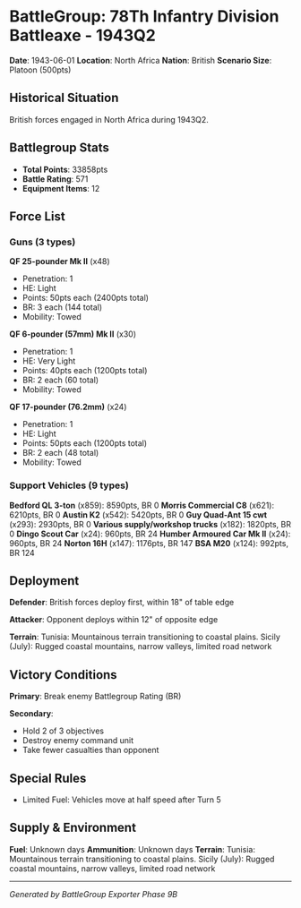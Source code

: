 # BattleGroup: 78Th Infantry Division Battleaxe - 1943Q2

**Date**: 1943-06-01
**Location**: North Africa
**Nation**: British
**Scenario Size**: Platoon (500pts)

## Historical Situation

British forces engaged in North Africa during 1943Q2.

## Battlegroup Stats

- **Total Points**: 33858pts
- **Battle Rating**: 571
- **Equipment Items**: 12

## Force List

### Guns (3 types)

**QF 25-pounder Mk II** (x48)
- Penetration: 1
- HE: Light
- Points: 50pts each (2400pts total)
- BR: 3 each (144 total)
- Mobility: Towed

**QF 6-pounder (57mm) Mk II** (x30)
- Penetration: 1
- HE: Very Light
- Points: 40pts each (1200pts total)
- BR: 2 each (60 total)
- Mobility: Towed

**QF 17-pounder (76.2mm)** (x24)
- Penetration: 1
- HE: Light
- Points: 50pts each (1200pts total)
- BR: 2 each (48 total)
- Mobility: Towed

### Support Vehicles (9 types)

**Bedford QL 3-ton** (x859): 8590pts, BR 0
**Morris Commercial C8** (x621): 6210pts, BR 0
**Austin K2** (x542): 5420pts, BR 0
**Guy Quad-Ant 15 cwt** (x293): 2930pts, BR 0
**Various supply/workshop trucks** (x182): 1820pts, BR 0
**Dingo Scout Car** (x24): 960pts, BR 24
**Humber Armoured Car Mk II** (x24): 960pts, BR 24
**Norton 16H** (x147): 1176pts, BR 147
**BSA M20** (x124): 992pts, BR 124

## Deployment

**Defender**: British forces deploy first, within 18" of table edge

**Attacker**: Opponent deploys within 12" of opposite edge

**Terrain**: Tunisia: Mountainous terrain transitioning to coastal plains. Sicily (July): Rugged coastal mountains, narrow valleys, limited road network

## Victory Conditions

**Primary**: Break enemy Battlegroup Rating (BR)

**Secondary**:
- Hold 2 of 3 objectives
- Destroy enemy command unit
- Take fewer casualties than opponent

## Special Rules

- Limited Fuel: Vehicles move at half speed after Turn 5

## Supply & Environment

**Fuel**: Unknown days
**Ammunition**: Unknown days
**Terrain**: Tunisia: Mountainous terrain transitioning to coastal plains. Sicily (July): Rugged coastal mountains, narrow valleys, limited road network

---

*Generated by BattleGroup Exporter Phase 9B*
